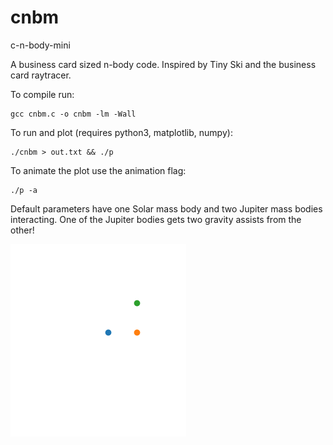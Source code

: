 # cnbm
c-n-body-mini

A business card sized n-body code. Inspired by Tiny Ski and the business card raytracer.

To compile run:
```
gcc cnbm.c -o cnbm -lm -Wall
```

To run and plot (requires python3, matplotlib, numpy):
```
./cnbm > out.txt && ./p
```
To animate the plot use the animation flag:
```
./p -a
```
Default parameters have one Solar mass body and two Jupiter mass bodies interacting. One of the Jupiter bodies gets two gravity assists from the other!

![](animation.gif)
